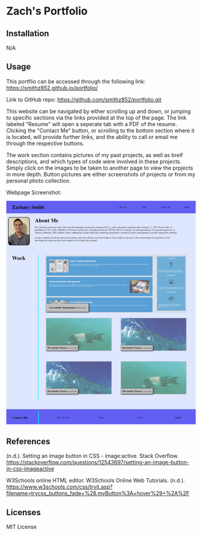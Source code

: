 # Zach's Portfolio

## Installation

N/A

## Usage

This portflio can be accessed through the following link: https://smithz852.github.io/portfolio/

Link to GitHub repo: https://github.com/smithz852/portfolio.git

This website can be navigated by either scrolling up and down, or jumping to specific sections via the links provided at the top of the page. The link labeled "Resume" will open a seperate tab with a PDF of the resume. Clicking the "Contact Me" button, or scrolling to the bottom section where it is located, will provide further links, and the ability to call or email me through the respective buttons.

The work section contains pictures of my past projects, as well as breif descriptions, and which types of code were involved in these projects. Simply click on the images to be taken to another page to view the prpjects in more depth. Button pictures are either screenshots of projects or from my personal photo collection.

Webpage Screenshot:

![Image of portfolio website](./Assets/Media/Webpage.jpeg)

## References

 (n.d.). Setting an image button in CSS - image:active. Stack Overflow. https://stackoverflow.com/questions/12543697/setting-an-image-button-in-css-imageactive 

 W3Schools online HTML editor. W3Schools Online Web Tutorials. (n.d.). https://www.w3schools.com/css/tryit.asp?filename=trycss_buttons_fade+%28.myButton%3A+hover%29+%2A%2F 

 ## Licenses

 MIT License